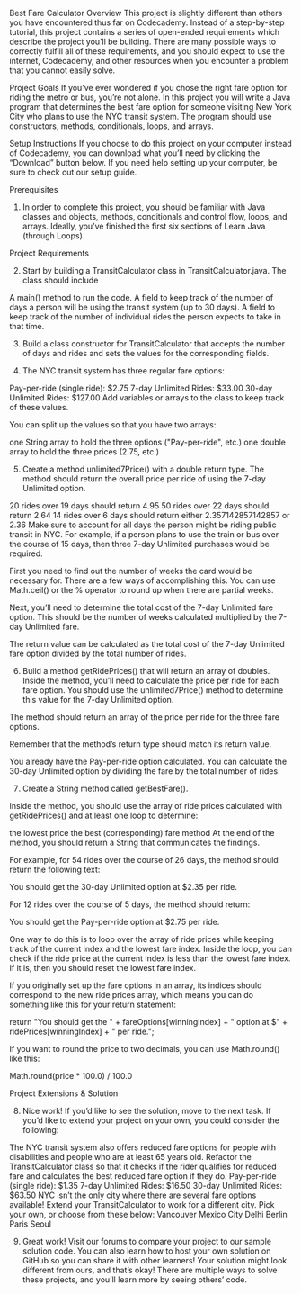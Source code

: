 Best Fare Calculator
Overview
This project is slightly different than others you have encountered thus far on Codecademy. Instead of a step-by-step tutorial, this project contains a series of open-ended requirements which describe the project you’ll be building. There are many possible ways to correctly fulfill all of these requirements, and you should expect to use the internet, Codecademy, and other resources when you encounter a problem that you cannot easily solve.

Project Goals
If you’ve ever wondered if you chose the right fare option for riding the metro or bus, you’re not alone. In this project you will write a Java program that determines the best fare option for someone visiting New York City who plans to use the NYC transit system. The program should use constructors, methods, conditionals, loops, and arrays.

Setup Instructions
If you choose to do this project on your computer instead of Codecademy, you can download what you’ll need by clicking the “Download” button below. If you need help setting up your computer, be sure to check out our setup guide.

Prerequisites

1.  In order to complete this project, you should be familiar with Java classes and objects, methods, conditionals and control flow, loops, and arrays. Ideally, you’ve finished the first six sections of Learn Java (through Loops).

Project Requirements

2.  Start by building a TransitCalculator class in TransitCalculator.java. The class should include

A main() method to run the code.
A field to keep track of the number of days a person will be using the transit system (up to 30 days).
A field to keep track of the number of individual rides the person expects to take in that time.

3.  Build a class constructor for TransitCalculator that accepts the number of days and rides and sets the values for the corresponding fields.

4.  The NYC transit system has three regular fare options:

Pay-per-ride (single ride): $2.75
7-day Unlimited Rides: $33.00
30-day Unlimited Rides: $127.00
Add variables or arrays to the class to keep track of these values.

You can split up the values so that you have two arrays:

one String array to hold the three options ("Pay-per-ride", etc.)
one double array to hold the three prices (2.75, etc.)

5.  Create a method unlimited7Price() with a double return type. The method should return the overall price per ride of using the 7-day Unlimited option.

20 rides over 19 days should return 4.95
50 rides over 22 days should return 2.64
14 rides over 6 days should return either 2.357142857142857 or 2.36
Make sure to account for all days the person might be riding public transit in NYC. For example, if a person plans to use the train or bus over the course of 15 days, then three 7-day Unlimited purchases would be required.

First you need to find out the number of weeks the card would be necessary for. There are a few ways of accomplishing this. You can use Math.ceil() or the % operator to round up when there are partial weeks.

Next, you’ll need to determine the total cost of the 7-day Unlimited fare option. This should be the number of weeks calculated multiplied by the 7-day Unlimited fare.

The return value can be calculated as the total cost of the 7-day Unlimited fare option divided by the total number of rides.

6.  Build a method getRidePrices() that will return an array of doubles. Inside the method, you’ll need to calculate the price per ride for each fare option. You should use the unlimited7Price() method to determine this value for the 7-day Unlimited option.

The method should return an array of the price per ride for the three fare options.

Remember that the method’s return type should match its return value.

You already have the Pay-per-ride option calculated. You can calculate the 30-day Unlimited option by dividing the fare by the total number of rides.

7.  Create a String method called getBestFare().

Inside the method, you should use the array of ride prices calculated with getRidePrices() and at least one loop to determine:

the lowest price
the best (corresponding) fare method
At the end of the method, you should return a String that communicates the findings.

For example, for 54 rides over the course of 26 days, the method should return the following text:

You should get the 30-day Unlimited option at $2.35 per ride.

For 12 rides over the course of 5 days, the method should return:

You should get the Pay-per-ride option at $2.75 per ride.

One way to do this is to loop over the array of ride prices while keeping track of the current index and the lowest fare index. Inside the loop, you can check if the ride price at the current index is less than the lowest fare index. If it is, then you should reset the lowest fare index.

If you originally set up the fare options in an array, its indices should correspond to the new ride prices array, which means you can do something like this for your return statement:

return "You should get the " + fareOptions[winningIndex] + " option at $" + ridePrices[winningIndex] + " per ride.";

If you want to round the price to two decimals, you can use Math.round() like this:

Math.round(price \* 100.0) / 100.0

Project Extensions & Solution

8.  Nice work! If you’d like to see the solution, move to the next task. If you’d like to extend your project on your own, you could consider the following:

The NYC transit system also offers reduced fare options for people with disabilities and people who are at least 65 years old. Refactor the TransitCalculator class so that it checks if the rider qualifies for reduced fare and calculates the best reduced fare option if they do.
Pay-per-ride (single ride): $1.35
7-day Unlimited Rides: $16.50
30-day Unlimited Rides: $63.50
NYC isn’t the only city where there are several fare options available! Extend your TransitCalculator to work for a different city. Pick your own, or choose from these below:
Vancouver
Mexico City
Delhi
Berlin
Paris
Seoul

9.  Great work! Visit our forums to compare your project to our sample solution code. You can also learn how to host your own solution on GitHub so you can share it with other learners! Your solution might look different from ours, and that’s okay! There are multiple ways to solve these projects, and you’ll learn more by seeing others’ code.

